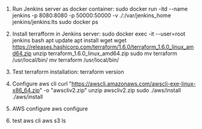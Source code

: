 1. Run Jenkins server as docker container:
    sudo docker run -itd --name jenkins   -p 8080:8080 -p 50000:50000   -v ./:/var/jenkins_home   jenkins/jenkins:lts
    sudo docker ps

2. Install terrafform in Jenkins server:
    sudo docker exec -it --user=root jenkins bash
    apt update
    apt install wget
    wget https://releases.hashicorp.com/terraform/1.6.0/terraform_1.6.0_linux_amd64.zip
    unzip terraform_1.6.0_linux_amd64.zip
    sudo mv terraform /usr/local/bin/
    mv terraform /usr/local/bin/

3. Test terraform installation:
    terraform version

4. Configure aws cli 
    curl "https://awscli.amazonaws.com/awscli-exe-linux-x86_64.zip" -o "awscliv2.zip"
    unzip awscliv2.zip
    sudo ./aws/install
    ./aws/install

5. AWS configure
    aws configure

6. test aws cli
    aws s3 ls


